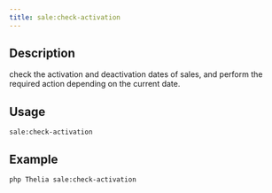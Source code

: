 ```yaml
---
title: sale:check-activation
---
```


## Description
check the activation and deactivation dates of sales, and perform the required action depending on the current date.

## Usage
```shell
sale:check-activation
```

## Example
```shell
php Thelia sale:check-activation
```